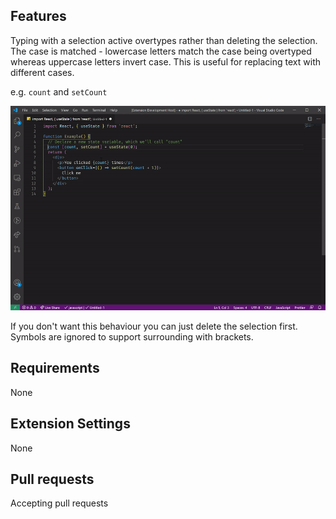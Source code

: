 ## Features

Typing with a selection active overtypes rather than deleting the selection. The case is matched - lowercase letters match the case being overtyped whereas uppercase letters invert case. This is useful for replacing text with different cases.

e.g. `count` and `setCount`

![overtype selection](images/demo.gif)

If you don't want this behaviour you can just delete the selection first. Symbols are ignored to support surrounding with brackets.

## Requirements

None

## Extension Settings

None

## Pull requests

Accepting pull requests
